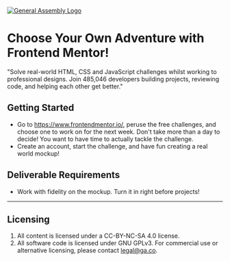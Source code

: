 [![General Assembly Logo](https://camo.githubusercontent.com/1a91b05b8f4d44b5bbfb83abac2b0996d8e26c92/687474703a2f2f692e696d6775722e636f6d2f6b6538555354712e706e67)](https://generalassemb.ly/education/web-development-immersive)

# Choose Your Own Adventure with Frontend Mentor!

"Solve real-world HTML, CSS and JavaScript challenges whilst working to professional designs. Join 485,046 developers building projects, reviewing code, and helping each other get better."

## Getting Started
* Go to https://www.frontendmentor.io/, peruse the free challenges, and choose one to work on for the next week. Don't take more than a day to decide! You want to have time to actually tackle the challenge.
* Create an account, start the challenge, and have fun creating a real world mockup!

## Deliverable Requirements
* Work with fidelity on the mockup. Turn it in right before projects!

---

## Licensing
1. All content is licensed under a CC-BY-NC-SA 4.0 license.
2. All software code is licensed under GNU GPLv3. For commercial use or alternative licensing, please contact legal@ga.co.
